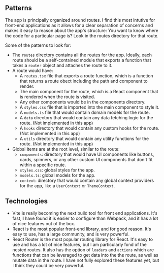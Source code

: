 ## Patterns

The app is principally organized around routes. I find this most intutive for
front-end applications as it allows for a clear separation of concerns and
makes it easy to reason about the app's structure: You want to know where the code
for a particular page is? Look in the routes directory for that route.

Some of the patterns to look for:

- The `routes` directory contains all the routes for the app. Ideally, each route
  should be a self-contained module that exports a function that takes a `router`
  object and attaches the route to it.
- A route would have:
  - A `routes.tsx` file that exports a route function, which is a function that
    returns a route obect including the path and component to render.
  - The main component for the route, which is a React component that is rendered
    when the route is visited.
  - Any other components would be in the components directory.
  - A `styles.css` file that is imported into the main component to style it.
  - A `models.ts` file that would contain domain models for the route.
  - A `data` directory that would contain any data fetching logic for the route. (Not implemented in this app)
  - A `hooks` directory that would contain any custom hooks for the route. (Not implemented in this app)
  - A `utils` directory that would contain any utility functions for the route. (Not implemented in this app)
- Global items are at the root level, similar to the route:
  - `components`: directory that would have UI components like buttons, cards, spinners, or any other custom UI components that don't fit within a specific route.
  - `styles.css`: global styles for the app.
  - `models.ts`: global models for the app.
  - `context`: directory that would contain any global context providers for the app, like a `UserContext` or `ThemeContext`.

## Technologies

- Vite is really becoming the next build tool for front end applications. It's
  fast, I have found it is easier to configure than Webpack, and it has a lot of
  nice features out of the box.
- React is the most popular front-end library, and for good reason. It's easy to
  use, has a large community, and is very powerful.
- React Router is the most popular routing library for React. It's easy to use
  and has a lot of nice features, but I am particularly fond of the nested routes.
  It also has the option of `loaders` and `actions` which are functions that can
  be leveraged to get data into the the route, as well as mutate data in the route.
  I have not fully explored these features yet, but I think they could be very
  powerful.